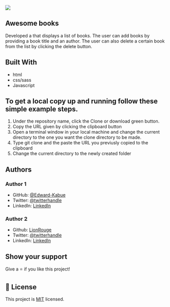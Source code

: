 ![](https://img.shields.io/badge/Microverse-blueviolet)

## Awesome books

Developed a  that displays a list of books. The user can add books by providing a book title and an author. The user can also delete a certain book from the list by clicking the delete button.


## Built With

- html
- css/sass
- Javascript


 
## To get a local copy up and running follow these simple example steps.
1. Under the repository name, click the Clone or download green button.
2. Copy the URL given by clicking the clipboard button
3. Open a terminal window in your local machine and change the current directory to the one you want the clone directory to be made.
4. Type git clone and the paste the URL you previusly copied to the clipboard
5. Change the current directory to the newly created folder


## Authors

### Author 1

- GitHub: [@Edward-Kabue](https://github.com/Edward-Kabue)
- Twitter: [@twitterhandle](https://twitter.com/twitterhandle)
- LinkedIn: [LinkedIn](https://linkedin.com/in/linkedinhandle)

### Author 2
- Github: [LionRouge](https://github.com/LionRouge1)
- Twitter: [@twitterhandle](https://twitter.com/twitterhandle)
- LinkedIn: [LinkedIn](https://linkedin.com/in/linkedinhandle)
## Show your support

Give a ⭐️ if you like this project!

## 📝 License

This project is [MIT](./MIT.md) licensed.
